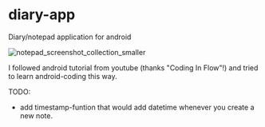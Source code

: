 # diary-app
Diary/notepad application for android

![notepad_screenshot_collection_smaller](https://user-images.githubusercontent.com/50943581/58242246-1fc2d600-7d57-11e9-92b8-28c2d79a3064.png)

I followed android tutorial from youtube (thanks "Coding In Flow"!) and tried to learn android-coding this way.

TODO:
- add timestamp-funtion that would add datetime whenever you create a new note.
